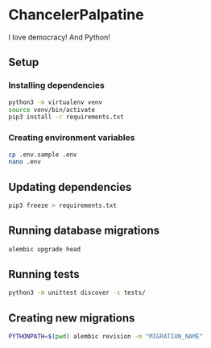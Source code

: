 # ChancelerPalpatine

I love democracy! And Python!

## Setup

### Installing dependencies

```bash
python3 -m virtualenv venv
source venv/bin/activate
pip3 install -r requirements.txt
```

### Creating environment variables

```bash
cp .env.sample .env
nano .env
```

## Updating dependencies

```bash
pip3 freeze > requirements.txt
```

## Running database migrations

```bash
alembic upgrade head
```

## Running tests

```bash
python3 -m unittest discover -s tests/
```

## Creating new migrations

```bash
PYTHONPATH=$(pwd) alembic revision -m "MIGRATION_NAME"
```
